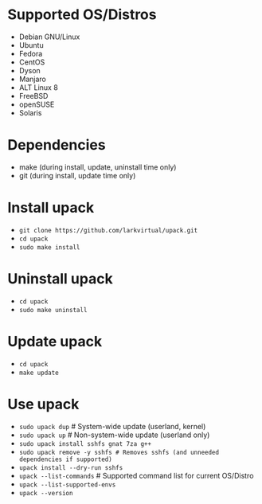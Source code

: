 # Supported OS/Distros
  - Debian GNU/Linux
  - Ubuntu
  - Fedora
  - CentOS
  - Dyson
  - Manjaro
  - ALT Linux 8
  - FreeBSD
  - openSUSE
  - Solaris

# Dependencies
  - make (during install, update, uninstall time only)
  - git (during install, update time only)

# Install upack
  - `git clone https://github.com/larkvirtual/upack.git`
  - `cd upack`
  - `sudo make install`

# Uninstall upack
  - `cd upack`
  - `sudo make uninstall`

# Update upack
  - `cd upack`
  - `make update`

# Use upack
  - `sudo upack dup` # System-wide update (userland, kernel)
  - `sudo upack up` # Non-system-wide update (userland only)
  - `sudo upack install sshfs gnat 7za g++`
  - `sudo upack remove -y sshfs # Removes sshfs (and unneeded dependencies if supported)`
  - `upack install --dry-run sshfs`
  - `upack --list-commands` # Supported command list for current OS/Distro
  - `upack --list-supported-envs`
  - `upack --version`
